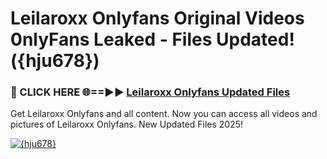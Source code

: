 # Leilaroxx Onlyfans Original Videos 0nlyFans Leaked - Files Updated! ({hju678})

<h3>🔴 CLICK HERE 🌐==►► <a href="https://tinyurl.com/ms9xzufz" rel="nofollow">Leilaroxx Onlyfans Updated Files</a></h3>

Get Leilaroxx Onlyfans and all content. Now you can access all videos and pictures of Leilaroxx Onlyfans. New Updated Files 2025!

[![{hju678}](https://i.imgur.com/PQ7UWWw.gif)](https://tinyurl.com/ms9xzufz)